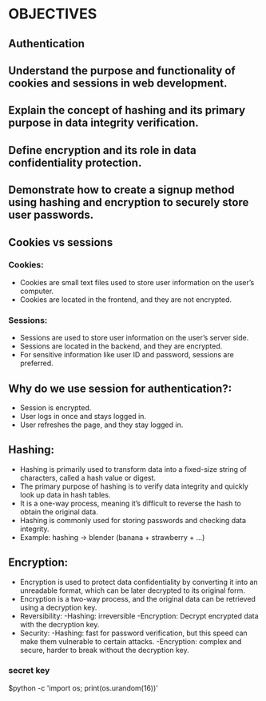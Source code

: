 # OBJECTIVES
## Authentication 
## Understand the purpose and functionality of cookies and sessions in web development.
## Explain the concept of hashing and its primary purpose in data integrity verification.
## Define encryption and its role in data confidentiality protection.
## Demonstrate how to create a signup method using hashing and encryption to securely store user passwords.

## Cookies vs sessions
### Cookies:
* Cookies are small text files used to store user information on the user’s computer.
* Cookies are located in the frontend, and they are not encrypted.
### Sessions:
* Sessions are used to store user information on the user’s server side.
* Sessions are located in the backend, and they are encrypted.
* For sensitive information like user ID and password, sessions are preferred.

## Why do we use session for authentication?:
* Session is encrypted.
* User logs in once and stays logged in.
* User refreshes the page, and they stay logged in.

## Hashing:
* Hashing is primarily used to transform data into a fixed-size string of characters, called a hash value or digest.
* The primary purpose of hashing is to verify data integrity and quickly look up data in hash tables.
* It is a one-way process, meaning it’s difficult to reverse the hash to obtain the original data.
* Hashing is commonly used for storing passwords and checking data integrity.
* Example: hashing -> blender (banana + strawberry + …)

## Encryption:
* Encryption is used to protect data confidentiality by converting it into an unreadable format, which can be later decrypted to its original form.
* Encryption is a two-way process, and the original data can be retrieved using a decryption key.
* Reversibility:
    -Hashing: irreversible
    -Encryption: Decrypt encrypted data with the decryption key.
* Security:
    -Hashing: fast for password verification, but this speed can make them vulnerable to certain attacks.
    -Encryption: complex and secure, harder to break without the decryption key.


### secret key
$python -c 'import os; print(os.urandom(16))'
